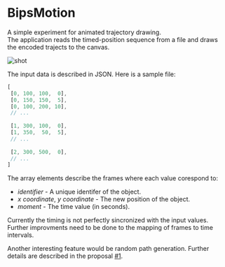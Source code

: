BipsMotion
==========

A simple experiment for animated trajectory drawing.  
The application reads the timed-position sequence from a file and draws the encoded trajects to the canvas.

![shot](https://photos-2.dropbox.com/t/0/AADp0xrR2qCm5h1knHSf4IEVYTAFmEHXtu4aXDzlwLr3Jw/12/14037801/png/1024x768/3/1384840800/0/2/bips-motion.png/vQwMD61Qdb9WVU_QfLdPoLznp1KLgRJp4TFy8lnAoHw)

The input data is described in JSON. Here is a sample file:

```javascript
[
 [0, 100, 100,  0],
 [0, 150, 150,  5],
 [0, 100, 200, 10],
 // ...
 
 [1, 300, 100,  0],
 [1, 350,  50,  5],
 // ...
 
 [2, 300, 500,  0],
 // ...
]
```

The array elements describe the frames where each value corespond to:

- _identifier_ - A unique identifer of the object.
- _x coordinate_, _y coordinate_ - The new position of the object.
- _moment_ - The time value (in seconds).

Currently the timing is not perfectly sincronized with the input values.
Further improvments need to be done to the mapping of frames to time intervals.

Another interesting feature would be random path generation. Further details are described in the proposal [#1][p1].

[p1]: https://github.com/rizo/BipsMotion/issues/1
